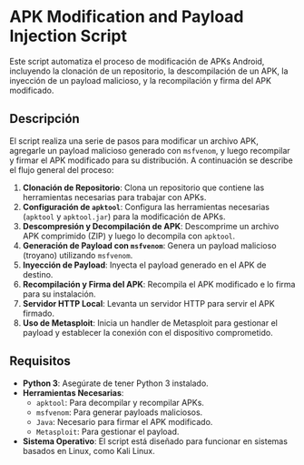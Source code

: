 # APK Modification and Payload Injection Script

Este script automatiza el proceso de modificación de APKs Android, incluyendo la clonación de un repositorio, la descompilación de un APK, la inyección de un payload malicioso, y la recompilación y firma del APK modificado.

## Descripción

El script realiza una serie de pasos para modificar un archivo APK, agregarle un payload malicioso generado con `msfvenom`, y luego recompilar y firmar el APK modificado para su distribución. A continuación se describe el flujo general del proceso:

1. **Clonación de Repositorio**: Clona un repositorio que contiene las herramientas necesarias para trabajar con APKs.
2. **Configuración de `apktool`**: Configura las herramientas necesarias (`apktool` y `apktool.jar`) para la modificación de APKs.
3. **Descompresión y Decompilación de APK**: Descomprime un archivo APK comprimido (ZIP) y luego lo decompila con `apktool`.
4. **Generación de Payload con `msfvenom`**: Genera un payload malicioso (troyano) utilizando `msfvenom`.
5. **Inyección de Payload**: Inyecta el payload generado en el APK de destino.
6. **Recompilación y Firma del APK**: Recompila el APK modificado e lo firma para su instalación.
7. **Servidor HTTP Local**: Levanta un servidor HTTP para servir el APK firmado.
8. **Uso de Metasploit**: Inicia un handler de Metasploit para gestionar el payload y establecer la conexión con el dispositivo comprometido.

## Requisitos

- **Python 3**: Asegúrate de tener Python 3 instalado.
- **Herramientas Necesarias**:
  - `apktool`: Para decompilar y recompilar APKs.
  - `msfvenom`: Para generar payloads maliciosos.
  - `Java`: Necesario para firmar el APK modificado.
  - `Metasploit`: Para gestionar el payload.
- **Sistema Operativo**: El script está diseñado para funcionar en sistemas basados en Linux, como Kali Linux.
